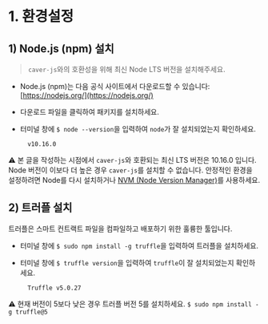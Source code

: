 # 1. 환경설정 <a id="1-environment-setup"></a>

## 1) Node.js (npm) 설치<a id="1-install-node-js-npm"></a>

> `caver-js`와의 호환성을 위해 최신 Node LTS 버전을 설치해주세요.

* Node.js \(npm\)는 다음 공식 사이트에서 다운로드할 수 있습니다: [https://nodejs.org/](https://nodejs.org/)
* 다운로드 파일을 클릭하여 패키지를 설치하세요.
* 터미널 창에 `$ node --version`을 입력하여 `node`가 잘 설치되었는지 확인하세요.

  ```text
    v10.16.0
  ```

⚠ 본 글을 작성하는 시점에서 `caver-js`와 호환되는 최신 LTS 버전은 10.16.0 입니다. Node 버전이 이보다 더 높은 경우 `caver-js`를 설치할 수 없습니다. 안정적인 환경을 설정하려면 Node를 다시 설치하거나 [NVM (Node Version Manager)](https://github.com/nvm-sh/nvm)를 사용하세요.

## 2\) 트러플 설치 <a id="2-install-truffle"></a>

트러플은 스마트 컨트랙트 파일을 컴파일하고 배포하기 위한 훌륭한 툴입니다.

* 터미널 창에 `$ sudo npm install -g truffle`을 입력하여 트러플을 설치하세요.
* 터미널 창에 `$ truffle version`을 입력하여 `truffle`이 잘 설치되었는지 확인하세요.

  ```text
    Truffle v5.0.27
  ```

⚠ 현재 버전이 5보다 낮은 경우 트러플 버전 5를 설치하세요. `$ sudo npm install -g truffle@5`

